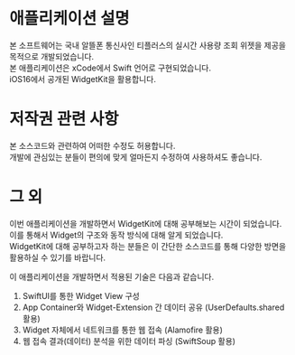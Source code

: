 # 애플리케이션 설명
본 소프트웨어는 국내 알뜰폰 통신사인 티플러스의 실시간 사용량 조회 위젯을 제공을 목적으로 개발되었습니다.<br>
본 애플리케이션은 xCode에서 Swift 언어로 구현되었습니다.<br>
iOS16에서 공개된 WidgetKit을 활용합니다.<br>

# 저작권 관련 사항
본 소스코드와 관련하여 어떠한 수정도 허용합니다.<br>
개발에 관심있는 분들이 편의에 맞게 얼마든지 수정하여 사용하셔도 좋습니다.<br>

# 그 외
이번 애플리케이션을 개발하면서 WidgetKit에 대해 공부해보는 시간이 되었습니다.<br>
이를 통해서 Widget의 구조와 동작 방식에 대해 알게 되었습니다.<br>
WidgetKit에 대해 공부하고자 하는 분들은 이 간단한 소스코드를 통해 다양한 방면을 활용하실 수 있기를 바랍니다.<br>

이 애플리케이션을 개발하면서 적용된 기술은 다음과 같습니다.
1. SwiftUI를 통한 Widget View 구성
2. App Container와 Widget-Extension 간 데이터 공유 (UserDefaults.shared 활용)
3. Widget 자체에서 네트워크를 통한 웹 접속 (Alamofire 활용)
4. 웹 접속 결과(데이터) 분석을 위한 데이터 파싱 (SwiftSoup 활용)
